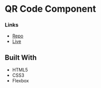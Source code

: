 # QR Code Component

### Links

- [Repo](https://olehsubotin.github.io/qr-code-component/)
- [Live](https://github.com/olehsubotin/qr-code-component)

## Built With

- HTML5
- CSS3
- Flexbox
